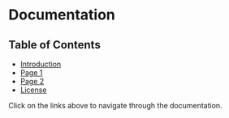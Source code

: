 # Documentation

## Table of Contents

- [Introduction](README.md)
- [Page 1](Page1.md)
- [Page 2](Page2.md)
- [License](LICENSE)

Click on the links above to navigate through the documentation.
